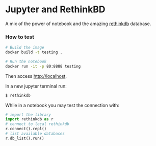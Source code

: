 
# Jupyter and RethinkBD

A mix of the power of notebook and the amazing [rethinkdb](http://rethinkdb.com/) database.

### How to test

```bash
# Build the image
docker build -t testing .

# Run the notebook
docker run -it -p 80:8888 testing
```

Then access [http://localhost](http://localhost).

In a new jupyter terminal run:
```bash
$ rethinkdb
```

While in a notebook you may test the connection with:
```python
# import the library
import rethinkdb as r
# connect to local rethinkdb
r.connect().repl()
# list available databases
r.db_list().run()
```
